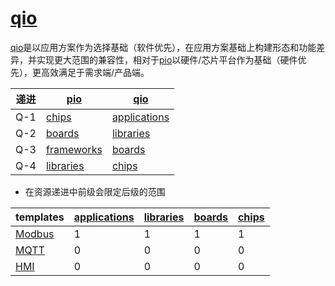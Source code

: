 ﻿# [qio](https://doc.os-q.com)

[qio](https://github.com/OS-Q/qio)是以应用方案作为选择基础（软件优先），在应用方案基础上构建形态和功能差异，并实现更大范围的兼容性，相对于[pio](https://github.com/OS-Q/pio)以硬件/芯片平台作为基础（硬件优先），更高效满足于需求端/产品端。

| 递进 | [pio](https://github.com/OS-Q/pio) | [qio](https://github.com/OS-Q/qio) |
| ----- | ---------- | ---------- |
| Q-1 | [chips](https://github.com/OS-Q/chips) | [applications](https://github.com/OS-Q/applications) |
| Q-2 | [boards](https://github.com/OS-Q/boards) | [libraries](https://github.com/OS-Q/libraries)  |
| Q-3 | [frameworks](https://github.com/OS-Q/frameworks) | [boards](https://github.com/OS-Q/boards) |
| Q-4 | [libraries](https://github.com/OS-Q/libraries) | [chips](https://github.com/OS-Q/chips) |

* 在资源递进中前级会限定后级的范围


| templates | [applications](https://github.com/OS-Q/applications) | [libraries](https://github.com/OS-Q/libraries)  | [boards](https://github.com/OS-Q/boards) | [chips](https://github.com/OS-Q/chips) |
| ----- | ---------- | ---------- | ---------- | ---------- |
| [Modbus](https://github.com/OS-Q/template-modbus) | 1 | 1 | 1 | 1 |
| [MQTT](https://github.com/OS-Q/template-mqtt) | 0 | 0 | 0 | 0 |
| [HMI](https://github.com/OS-Q/template-hmi) | 0 | 0 | 0 | 0 |



